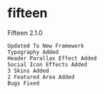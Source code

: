 # fifteen
Fifteen 2.1.0
    
    Updated To New Framework
    Typography Added
    Header Parallax Effect Added
    Social Icon Effects Added
    3 Skins Added
    2 Featured Area Added
    Bugs Fixed
